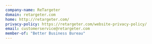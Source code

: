```yaml
---
company-name: ReTargeter
domain: retargeter.com
home: http://retargeter.com/
privacy-policy: https://retargeter.com/website-privacy-policy/
email: customerservice@retargeter.com
member-of: "Better Business Bureau"
---
```




